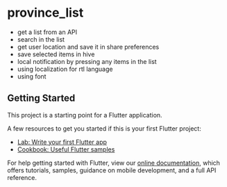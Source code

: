 # province_list
- get a list from an API
- search in the list
- get user location and save it in share preferences
- save selected items in hive
- local notification by pressing any items in the list
- using localization for rtl language
- using font

## Getting Started

This project is a starting point for a Flutter application.

A few resources to get you started if this is your first Flutter project:

- [Lab: Write your first Flutter app](https://flutter.dev/docs/get-started/codelab)
- [Cookbook: Useful Flutter samples](https://flutter.dev/docs/cookbook)

For help getting started with Flutter, view our
[online documentation](https://flutter.dev/docs), which offers tutorials,
samples, guidance on mobile development, and a full API reference.
